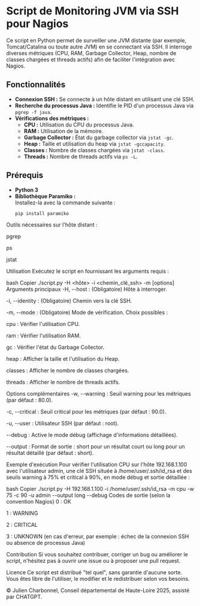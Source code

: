 # Script de Monitoring JVM via SSH pour Nagios

Ce script en Python permet de surveiller une JVM distante (par exemple, Tomcat/Catalina ou toute autre JVM) en se connectant via SSH. Il interroge diverses métriques (CPU, RAM, Garbage Collector, Heap, nombre de classes chargées et threads actifs) afin de faciliter l'intégration avec Nagios.

## Fonctionnalités

- **Connexion SSH :** Se connecte à un hôte distant en utilisant une clé SSH.
- **Recherche du processus Java :** Identifie le PID d'un processus Java via `pgrep -f java`.
- **Vérifications des métriques :**
  - **CPU :** Utilisation du CPU du processus Java.
  - **RAM :** Utilisation de la mémoire.
  - **Garbage Collector :** État du garbage collector via `jstat -gc`.
  - **Heap :** Taille et utilisation du heap via `jstat -gccapacity`.
  - **Classes :** Nombre de classes chargées via `jstat -class`.
  - **Threads :** Nombre de threads actifs via `ps -L`.

## Prérequis

- **Python 3**
- **Bibliothèque Paramiko :**  
  Installez-la avec la commande suivante :
  ```bash
  pip install paramiko
Outils nécessaires sur l'hôte distant :

pgrep

ps

jstat

Utilisation
Exécutez le script en fournissant les arguments requis :

bash
Copier
./script.py -H <hôte> -i <chemin_clé_ssh> -m <mode> [options]
Arguments principaux
-H, --host : (Obligatoire) Hôte à interroger.

-i, --identity : (Obligatoire) Chemin vers la clé SSH.

-m, --mode : (Obligatoire) Mode de vérification. Choix possibles :

cpu : Vérifier l'utilisation CPU.

ram : Vérifier l'utilisation RAM.

gc : Vérifier l'état du Garbage Collector.

heap : Afficher la taille et l'utilisation du Heap.

classes : Afficher le nombre de classes chargées.

threads : Afficher le nombre de threads actifs.

Options complémentaires
-w, --warning : Seuil warning pour les métriques (par défaut : 80.0).

-c, --critical : Seuil critical pour les métriques (par défaut : 90.0).

-u, --user : Utilisateur SSH (par défaut : root).

--debug : Active le mode débug (affichage d'informations détaillées).

--output : Format de sortie : short pour un résultat court ou long pour un résultat détaillé (par défaut : short).

Exemple d'exécution
Pour vérifier l'utilisation CPU sur l'hôte 192.168.1.100 avec l'utilisateur admin, une clé SSH située à /home/user/.ssh/id_rsa et des seuils warning à 75% et critical à 90%, en mode débug et sortie détaillée :

bash
Copier
./script.py -H 192.168.1.100 -i /home/user/.ssh/id_rsa -m cpu -w 75 -c 90 -u admin --output long --debug
Codes de sortie (selon la convention Nagios)
0 : OK

1 : WARNING

2 : CRITICAL

3 : UNKNOWN (en cas d'erreur, par exemple : échec de la connexion SSH ou absence de processus Java)

Contribution
Si vous souhaitez contribuer, corriger un bug ou améliorer le script, n'hésitez pas à ouvrir une issue ou à proposer une pull request.

Licence
Ce script est distribué "tel quel", sans garantie d'aucune sorte. Vous êtes libre de l'utiliser, le modifier et le redistribuer selon vos besoins.

© Julien Charbonnel, Conseil départemental de Haute-Loire 2025, assisté par CHATGPT.
